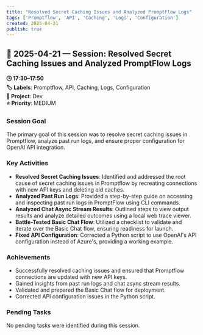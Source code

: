 ```yaml
---
title: "Resolved Secret Caching Issues and Analyzed PromptFlow Logs"
tags: ['Promptflow', 'API', 'Caching', 'Logs', 'Configuration']
created: 2025-04-21
publish: true
---
```


## 📅 2025-04-21 — Session: Resolved Secret Caching Issues and Analyzed PromptFlow Logs

**🕒 17:30–17:50**  
**🏷️ Labels**: Promptflow, API, Caching, Logs, Configuration  
**📂 Project**: Dev  
**⭐ Priority**: MEDIUM  


### Session Goal
The primary goal of this session was to resolve secret caching issues in Promptflow, analyze past run logs, and ensure proper configuration for OpenAI API integration.

### Key Activities
- **Resolved Secret Caching Issues**: Identified and addressed the root cause of secret caching issues in Promptflow by recreating connections with new API keys and deleting old caches.
- **Analyzed Past Run Logs**: Provided a step-by-step guide on accessing and inspecting past run logs in PromptFlow using CLI commands.
- **Analyzed Chat Async Stream Results**: Outlined steps to view output results and analyze detailed outcomes using a local web trace viewer.
- **Battle-Tested Basic Chat Flow**: Utilized a checklist to validate and iterate over the Basic Chat flow, ensuring readiness for launch.
- **Fixed API Configuration**: Corrected a Python script to use OpenAI's API configuration instead of Azure's, providing a working example.

### Achievements
- Successfully resolved caching issues and ensured that Promptflow connections are updated with new API keys.
- Gained insights from past run logs and chat async stream results.
- Validated and prepared the Basic Chat flow for deployment.
- Corrected API configuration issues in the Python script.

### Pending Tasks
No pending tasks were identified during this session.
